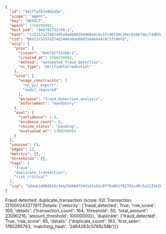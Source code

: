 ```json
{
  "id": "941f7a767e9bbd5e",
  "scope": "agent",
  "key": "RESULT",
  "epoch": 1760290993,
  "host_pid": "9e6742732c60:1",
  "hash": "1c5157a374d244ba9ae60d554468a4c6c5fc46fd0c39ec620bfdecf4d058a5a7",
  "cid": "QmV11c5157a374d244ba9ae60d554468a4c6c5fc46fd",
  "aicp": {
    "prov": {
      "issuer": "9e6742732c60:1",
      "created_at": 1760290993,
      "method": "automated_fraud_detection",
      "vc_type": "VerifiableCredential"
    },
    "ucon": {
      "usage_constraints": [
        "no_pii_export",
        "audit_required"
      ],
      "purpose": "fraud_detection_analysis",
      "enforcement": "mandatory"
    },
    "eval": {
      "confidence": 1.0,
      "evidence_count": 0,
      "review_status": "pending",
      "evaluated_at": 1760290993
    }
  },
  "sources": [],
  "edges": [],
  "metrics": {},
  "thresholds": {},
  "tags": [
    "fraud",
    "duplicate_transaction",
    "risk_critical"
  ],
  "sig": "5dda61d80d616c3ea29d48dfb9d142e42c0ff0a861f02702cd0c5a2133e2b03c"
}
```

Fraud detected: duplicate_transaction (score: 92)
Transaction: 121000243277611
Details: {'velocity': {'fraud_detected': True, 'risk_score': 100, 'details': {'transaction_count': 164, 'threshold': 50, 'total_amount': 23090216, 'amount_threshold': 10000000}}, 'duplicate': {'fraud_detected': True, 'risk_score': 85, 'details': {'duplicate_count': 163, 'first_seen': 1760285763, 'matching_hash': '2d64263c5765c58b'}}}